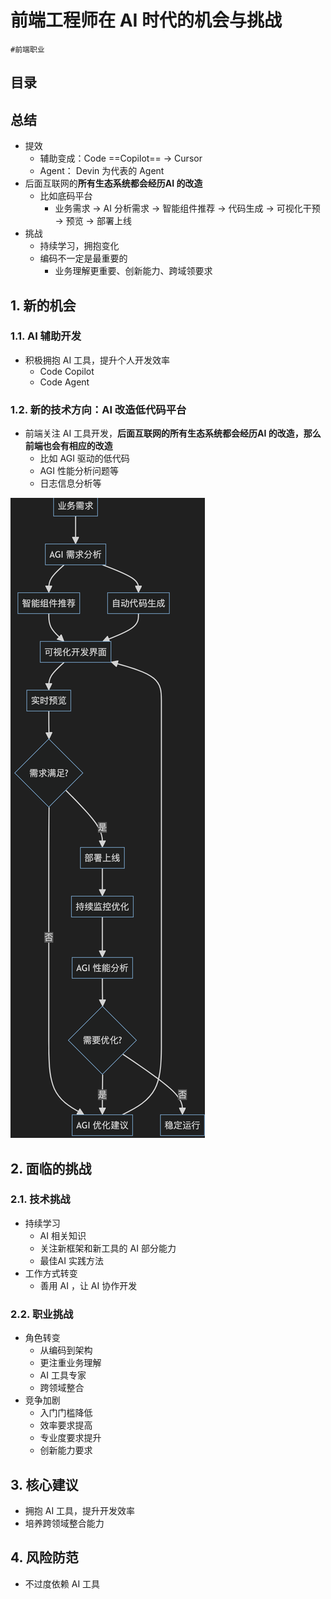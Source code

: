
# 前端工程师在 AI 时代的机会与挑战

`#前端职业` 


## 目录
<!-- toc -->
 ## 总结 

- 提效
	- 辅助变成：Code ==Copilot== → Cursor 
	- Agent： Devin 为代表的 Agent
- 后面互联网的**所有生态系统都会经历AI 的改造**
	- 比如底码平台
		- 业务需求 → AI 分析需求 → 智能组件推荐 → 代码生成 → 可视化干预 → 预览 → 部署上线
- 挑战
	- 持续学习，拥抱变化
	- 编码不一定是最重要的
		- 业务理解更重要、创新能力、跨域领要求

## 1. 新的机会

### 1.1. AI 辅助开发

- 积极拥抱 AI 工具，提升个人开发效率
	- Code Copilot
	- Code Agent

### 1.2. 新的技术方向：AI 改造低代码平台

- 前端关注 AI 工具开发，**后面互联网的所有生态系统都会经历AI 的改造，那么前端也会有相应的改造**
	- 比如 AGI 驱动的低代码
	- AGI 性能分析问题等
	- 日志信息分析等

![图片&文件](./files/20241103.png)

## 2. 面临的挑战

### 2.1. 技术挑战

- 持续学习
	- AI 相关知识
	- 关注新框架和新工具的 AI 部分能力
	- 最佳AI 实践方法
- 工作方式转变
	- 善用 AI ，让 AI 协作开发

### 2.2. 职业挑战

- 角色转变
	- 从编码到架构
	- 更注重业务理解
	- AI 工具专家
	- 跨领域整合
- 竞争加剧
	- 入门门槛降低
	- 效率要求提高
	- 专业度要求提升
	- 创新能力要求

## 3. 核心建议

- 拥抱 AI 工具，提升开发效率
- 培养跨领域整合能力

## 4. 风险防范

- 不过度依赖 AI 工具

